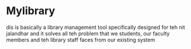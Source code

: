 # Mylibrary
dis is basically a library management tool specifically designed for teh  nit jalandhar and it solves all teh problem that we students, our faculty members and teh library staff faces from our existing system
